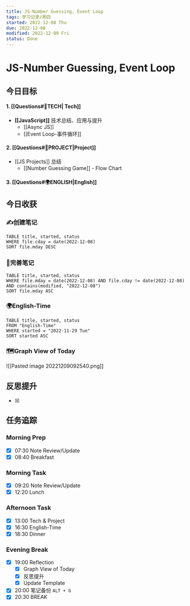```yaml
---
title: JS-Number Guessing, Event Loop
tags: 学习记录/周四
started: 2022-12-08 Thu
due: 2022-12-08
modified: 2022-12-09 Fri
status: Done
---
```

# JS-Number Guessing, Event Loop
## 今日目标
#### 1. [[Questions#🚀TECH| Tech]]
- **[[JavaScript]]** 技术总结、应用与提升
	- [[Async JS]]
	- [[Event Loop-事件循环]]
#### 2. [[Questions#🚀PROJECT|Project]]
- [[JS Projects]] 总结
	- [[Number Guessing Game]] - Flow Chart
#### 3. [[Questions#🌍ENGLISH|English]]

## 今日收获
### ✍️创建笔记

```dataview
TABLE title, started, status
WHERE file.cday = date(2022-12-08)
SORT file.mday DESC
```

### 📝完善笔记

```dataview
TABLE title, started, status
WHERE file.mday = date(2022-12-08) AND file.cday != date(2022-12-08) AND contains(modified, "2022-12-08")
SORT file.mday ASC
```

### 🌍English-Time

```dataview
TABLE title, started, status
FROM "English-Time"
WHERE started = "2022-11-29 Tue"
SORT started ASC
```

### 🗺️Graph View of Today
![[Pasted image 20221209092540.png]]
## 反思提升
- [x] 
## 任务追踪
### Morning Prep
- [x] 07:30 Note Review/Update
- [x] 08:40 Breakfast
### Morning Task
- [x] 09:20 Note Review/Update
- [x] 12:20 Lunch
### Afternoon Task
- [x] 13:00 Tech & Project
- [x] 16:30 English-Time
- [x] 18:30 Dinner
### Evening Break
- [x] 19:00 Reflection
	- [x] Graph View of Today
	- [x] 反思提升
	- [x] Update Template 
- [x] 20:00 笔记备份 `ALT + G`
- [x] 20:30 BREAK
